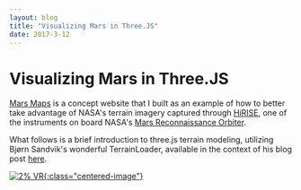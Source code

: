 ```yaml
---
layout: blog
title: "Visualizing Mars in Three.JS"
date: 2017-3-12
---
```


# Visualizing Mars in Three.JS

[Mars Maps](http://corbinmuraro.com/mars-terrain) is a concept website that I built as an example of how to better take advantage of NASA's terrain imagery captured through [HiRISE](http://www.uahirise.org), one of the instruments on board NASA's [Mars Reconnaissance Orbiter](https://en.wikipedia.org/wiki/Mars_Reconnaissance_Orbiter). 

What follows is a brief introduction to three.js terrain modeling, utilizing Bjørn Sandvik's wonderful TerrainLoader, available in the context of his blog post [here](http://blog.mastermaps.com/2013/10/terrain-building-with-threejs.html). 

[![2% VR](images/mars.png){:class="centered-image"}](http://corbinmuraro.com/2percentvr)
